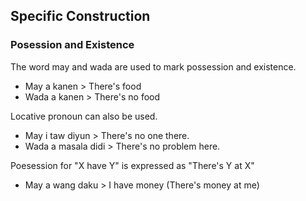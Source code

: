 ## Specific Construction

### Posession and Existence

The word may and wada are used to mark possession and existence.

- May a kanen &gt; There's food
- Wada a kanen &gt; There's no food

Locative pronoun can also be used.

- May i taw diyun &gt; There's no one there.
- Wada a masala didi &gt; There's no problem here.

Poesession for "X have Y" is expressed as "There's Y at X"

- May a wang daku &gt; I have money (There's money at me)

